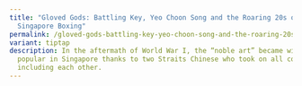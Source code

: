 ```yaml
---
title: "Gloved Gods: Battling Key, Yeo Choon Song and the Roaring 20s of
  Singapore Boxing"
permalink: /gloved-gods-battling-key-yeo-choon-song-and-the-roaring-20s-of-singapore-boxing/
variant: tiptap
description: In the aftermath of World War I, the “noble art” became wildly
  popular in Singapore thanks to two Straits Chinese who took on all comers,
  including each other.
---
```

